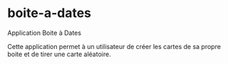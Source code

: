 # boite-a-dates
Application Boite à Dates

Cette application permet à un utilisateur de créer les cartes de sa propre boite et de tirer une carte aléatoire.